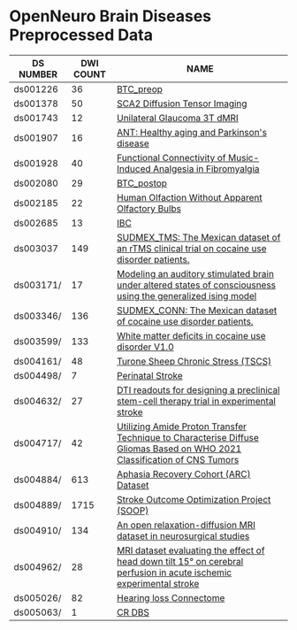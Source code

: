 # OpenNeuro Brain Diseases Preprocessed Data

|       DS NUMBER       |       DWI COUNT       |               NAME            |
|-----------------|-----------------------|-------------------------------|
| ds001226 | 36 | [BTC_preop](https://openneuro.org/datasets/ds001226/) | 
| ds001378 | 50 | [SCA2 Diffusion Tensor Imaging](https://openneuro.org/datasets/ds001378/) | 
| ds001743 | 12 | [Unilateral Glaucoma 3T dMRI](https://openneuro.org/datasets/ds001743/) | 
| ds001907 | 16 | [ANT: Healthy aging and Parkinson's disease](https://openneuro.org/datasets/ds001907/) | 
| ds001928 | 40 | [Functional Connectivity of Music-Induced Analgesia in Fibromyalgia](https://openneuro.org/datasets/ds001928/) | 
| ds002080 | 29 | [BTC_postop](https://openneuro.org/datasets/ds002080/) | 
| ds002185 | 22 | [Human Olfaction Without Apparent Olfactory Bulbs](https://openneuro.org/datasets/ds002185/) | 
| ds002685 | 13 | [IBC](https://openneuro.org/datasets/ds002685/) | 
| ds003037 | 149 | [SUDMEX_TMS: The Mexican dataset of an rTMS clinical trial on cocaine use disorder patients.](https://openneuro.org/datasets/ds003037/) |
| ds003171/ | 17 | [Modeling an auditory stimulated brain under altered states of consciousness using the generalized ising model](https://openneuro.org/datasets/ds003171/) | 
| ds003346/ | 136 | [SUDMEX_CONN: The Mexican dataset of cocaine use disorder patients.](https://openneuro.org/datasets/ds003346/) | 
| ds003599/ | 133 | [White matter deficits in cocaine use disorder V1.0](https://openneuro.org/datasets/ds003599/) | 
| ds004161/ | 48 | [Turone Sheep Chronic Stress (TSCS)](https://openneuro.org/datasets/ds004161/) | 
| ds004498/ | 7 | [Perinatal Stroke](https://openneuro.org/datasets/ds004498/) | 
| ds004632/ | 27 | [DTI readouts for designing a preclinical stem-cell therapy trial in experimental stroke](https://openneuro.org/datasets/ds004632/) | 
| ds004717/ | 42 | [Utilizing Amide Proton Transfer Technique to Characterise Diffuse Gliomas Based on WHO 2021 Classification of CNS Tumors](https://openneuro.org/datasets/ds004717/) | 
| ds004884/ | 613 | [Aphasia Recovery Cohort (ARC) Dataset](https://openneuro.org/datasets/ds004884/) | 
| ds004889/ | 1715 | [Stroke Outcome Optimization Project (SOOP)](https://openneuro.org/datasets/ds004889/) | 
| ds004910/ | 134 | [An open relaxation-diffusion MRI dataset in neurosurgical studies](https://openneuro.org/datasets/ds004910/) | 
| ds004962/ | 28 | [MRI dataset evaluating the effect of head down tilt 15° on cerebral perfusion in acute ischemic experimental stroke](https://openneuro.org/datasets/ds004962/) | 
| ds005026/ | 82 | [Hearing loss Connectome](https://openneuro.org/datasets/ds005026/) | 
| ds005063/ | 1 | [CR DBS](https://openneuro.org/datasets/ds005063/) | 


